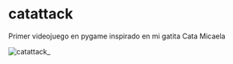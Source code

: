 # catattack
Primer videojuego en pygame inspirado en mi gatita Cata Micaela


![catattack_](https://user-images.githubusercontent.com/77559097/166172862-372097a7-9c31-4d33-b608-eef14de726f9.png)
